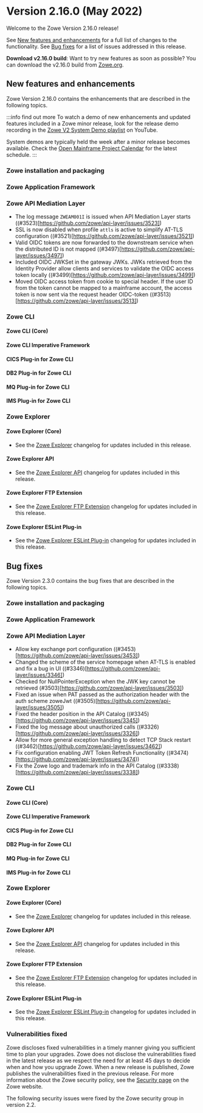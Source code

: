 # Version 2.16.0 (May 2022)

Welcome to the Zowe Version 2.16.0 release!

See [New features and enhancements](#new-features-and-enhancements) for a full list of changes to the functionality. See [Bug fixes](#bug-fixes) for a list of issues addressed in this release.

**Download v2.16.0 build**: Want to try new features as soon as possible? You can download the v2.16.0 build from [Zowe.org](https://www.zowe.org/download.html).

## New features and enhancements

Zowe Version 2.16.0 contains the enhancements that are described in the following topics.

:::info find out more
To watch a demo of new enhancements and updated features included in a Zowe minor release, look for the release demo recording in the [Zowe V2 System Demo playlist](https://www.youtube.com/playlist?list=PL8REpLGaY9QGjSTAqZaWxLG_g-jW1qGmo) on YouTube.

System demos are typically held the week after a minor release becomes available. Check the [Open Mainframe Project Calendar](https://lists.openmainframeproject.org/g/zowe-dev/calendar) for the latest schedule.
:::

### Zowe installation and packaging

### Zowe Application Framework

### Zowe API Mediation Layer

* The log message `ZWEAM001I` is issued when API Mediation Layer starts ((#3523)[https://github.com/zowe/api-layer/issues/3523])
* SSL is now disabled when profile `attls` is active to simplify AT-TLS configuration ((#3521)[https://github.com/zowe/api-layer/issues/3521])
* Valid OIDC tokens are now forwarded to the downstream service when the distributed ID is not mapped ((#3497)[https://github.com/zowe/api-layer/issues/3497])
* Included OIDC JWKSet in the gateway JWKs. JWKs retrieved from the Identity Provider allow clients and services to validate the OIDC access token locally ((#3499)[https://github.com/zowe/api-layer/issues/3499])
* Moved OIDC access token from cookie to special header. If the user ID from the token cannot be mapped to a mainframe account, the access token is now sent via the request header OIDC-token ((#3513)[https://github.com/zowe/api-layer/issues/3513])

### Zowe CLI

#### Zowe CLI (Core)

#### Zowe CLI Imperative Framework

#### CICS Plug-in for Zowe CLI

#### DB2 Plug-in for Zowe CLI

#### MQ Plug-in for Zowe CLI

#### IMS Plug-in for Zowe CLI

### Zowe Explorer

#### Zowe Explorer (Core)

- See the [Zowe Explorer](https://github.com/zowe/zowe-explorer-vscode/blob/main/packages/zowe-explorer/CHANGELOG.md) changelog for updates included in this release.

#### Zowe Explorer API

- See the [Zowe Explorer API](https://github.com/zowe/zowe-explorer-vscode/blob/main/packages/zowe-explorer-api/CHANGELOG.md) changelog for updates included in this release.

#### Zowe Explorer FTP Extension

- See the [Zowe Explorer FTP Extension](https://github.com/zowe/zowe-explorer-vscode/blob/main/packages/zowe-explorer-ftp-extension/CHANGELOG.md) changelog for updates included in this release.

#### Zowe Explorer ESLint Plug-in

- See the [Zowe Explorer ESLint Plug-in](https://github.com/zowe/zowe-explorer-vscode/blob/main/packages/eslint-plugin-zowe-explorer/CHANGELOG.md) changelog for updates included in this release.

## Bug fixes

Zowe Version 2.3.0 contains the bug fixes that are described in the following topics.

### Zowe installation and packaging

### Zowe Application Framework

### Zowe API Mediation Layer

* Allow key exchange port configuration ((#3453)[https://github.com/zowe/api-layer/issues/3453])
* Changed the scheme of the service homepage when AT-TLS is enabled and fix a bug in UI ((#3346)[https://github.com/zowe/api-layer/issues/3346])
* Checked for NullPointerException when the JWK key cannot be retrieved (#3503)[https://github.com/zowe/api-layer/issues/3503])
* Fixed an issue when PAT passed as the authorization header with the auth scheme zoweJwt ((#3505)[https://github.com/zowe/api-layer/issues/3505])
* Fixed the header position in the API Catalog ((#3345)[https://github.com/zowe/api-layer/issues/3345])
* Fixed the log message about unauthorized calls ((#3326)[https://github.com/zowe/api-layer/issues/3326])
* Allow for more general exception handling to detect TCP Stack restart ((#3462)[https://github.com/zowe/api-layer/issues/3462])
* Fix configuration enabling JWT Token Refresh Functionality ((#3474)[https://github.com/zowe/api-layer/issues/3474))
* Fix the Zowe logo and trademark info in the API Catalog ((#3338)[https://github.com/zowe/api-layer/issues/3338])




### Zowe CLI

#### Zowe CLI (Core)

#### Zowe CLI Imperative Framework

#### CICS Plug-in for Zowe CLI

#### DB2 Plug-in for Zowe CLI

#### MQ Plug-in for Zowe CLI

#### IMS Plug-in for Zowe CLI

### Zowe Explorer

#### Zowe Explorer (Core)

- See the [Zowe Explorer](https://github.com/zowe/zowe-explorer-vscode/blob/main/packages/zowe-explorer/CHANGELOG.md) changelog for updates included in this release.

#### Zowe Explorer API

- See the [Zowe Explorer API](https://github.com/zowe/zowe-explorer-vscode/blob/main/packages/zowe-explorer-api/CHANGELOG.md) changelog for updates included in this release.

####  Zowe Explorer FTP Extension

- See the [Zowe Explorer FTP Extension](https://github.com/zowe/zowe-explorer-vscode/blob/main/packages/zowe-explorer-ftp-extension/CHANGELOG.md) changelog for updates included in this release.

#### Zowe Explorer ESLint Plug-in

- See the [Zowe Explorer ESLint Plug-in](https://github.com/zowe/zowe-explorer-vscode/blob/main/packages/eslint-plugin-zowe-explorer/CHANGELOG.md) changelog for updates included in this release.

### Vulnerabilities fixed

Zowe discloses fixed vulnerabilities in a timely manner giving you sufficient time to plan your upgrades. Zowe does not disclose the vulnerabilities fixed in the latest release as we respect the need for at least 45 days to decide when and how you upgrade Zowe. When a new release is published, Zowe publishes the vulnerabilities fixed in the previous release. For more information about the Zowe security policy, see the [Security page](https://www.zowe.org/security.html) on the Zowe website.

The following security issues were fixed by the Zowe security group in version 2.2.